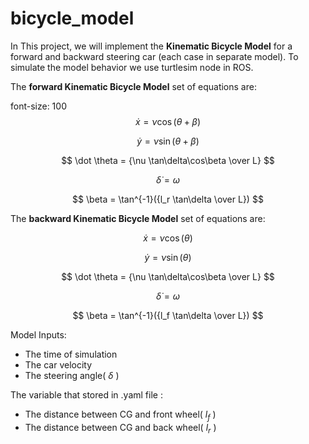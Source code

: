 # bicycle_model
In This project, we will implement the **Kinematic Bicycle Model** for a forward and backward steering car (each case in separate model). To simulate the model behavior we use turtlesim node in ROS.

The **forward Kinematic Bicycle Model** set of equations are:

font-size: 100 $$ \dot x = \nu \cos(\theta + \beta) $$

$$ \dot y = \nu \sin(\theta + \beta) $$

$$ \dot \theta = {\nu \tan\delta\cos\beta \over L} $$

$$ \dot \delta = \omega $$

$$ \beta = \tan^{-1}({l_r \tan\delta \over L}) $$


The **backward Kinematic Bicycle Model** set of equations are:

$$ \dot x = \nu \cos(\theta) $$

$$ \dot y = \nu \sin(\theta) $$

$$ \dot \theta = {\nu \tan\delta\cos\beta \over L} $$

$$ \dot \delta = \omega $$

$$ \beta = \tan^{-1}({l_f \tan\delta \over L}) $$

Model Inputs:
  - The time of simulation
  - The car velocity
  - The steering angle( $\delta$ )


The variable that stored in .yaml file :
  - The distance between CG and front wheel( $l_f$ )
  - The distance between CG and back wheel( $l_r$ )
